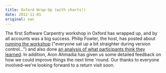 ```yaml
---
title: Oxford Wrap-Up (with charts!)
date: 2012-11-01
original: swc
---
```


<p>The first Software Carpentry workshop in Oxford has wrapped up, and by all accounts was a big success. Philip Fowler, the host, has posted about <a href="http://philipwfowler.wordpress.com/2012/11/01/running-my-first-software-carpentry-workshop/">running the workshop</a> ("everyone sat up a bit straighter during version control…") and also done <a href="http://philipwfowler.wordpress.com/2012/11/01/feedback/">an analysis of what participants think they learned</a>. In addition, Aron Ahmadia has given us some detailed feedback on how we could improve things the next time 'round. Our thanks to everyone involved–we're looking forward to a return visit soon.</p>

